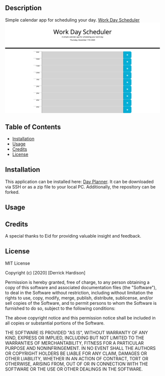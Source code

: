 
## Description
Simple calendar app for scheduling your day. [Work Day Scheduler](https://derrickhardison.github.io/calendar/)
![Application deployed](dayplanner.png)

## Table of Contents

- [Installation](#installation)
- [Usage](#usage)
- [Credits](#credits)
- [License](#license)

## Installation

This application can be installed here: [Day Planner](https://github.com/derrickhardison/calendar). It can be downloaded via SSH or as a zip file to your local PC. Additionally, the repository can be forked. 



## Usage



## Credits

 A special thanks to Eid for providing valuable insight and feedback.

## License

MIT License

Copyright (c) [2020] [Derrick Hardison]

Permission is hereby granted, free of charge, to any person obtaining a copy
of this software and associated documentation files (the "Software"), to deal
in the Software without restriction, including without limitation the rights
to use, copy, modify, merge, publish, distribute, sublicense, and/or sell
copies of the Software, and to permit persons to whom the Software is
furnished to do so, subject to the following conditions:

The above copyright notice and this permission notice shall be included in all
copies or substantial portions of the Software.

THE SOFTWARE IS PROVIDED "AS IS", WITHOUT WARRANTY OF ANY KIND, EXPRESS OR
IMPLIED, INCLUDING BUT NOT LIMITED TO THE WARRANTIES OF MERCHANTABILITY,
FITNESS FOR A PARTICULAR PURPOSE AND NONINFRINGEMENT. IN NO EVENT SHALL THE
AUTHORS OR COPYRIGHT HOLDERS BE LIABLE FOR ANY CLAIM, DAMAGES OR OTHER
LIABILITY, WHETHER IN AN ACTION OF CONTRACT, TORT OR OTHERWISE, ARISING FROM,
OUT OF OR IN CONNECTION WITH THE SOFTWARE OR THE USE OR OTHER DEALINGS IN THE
SOFTWARE.
